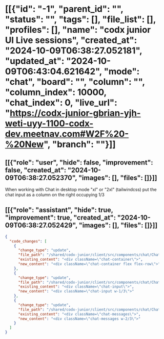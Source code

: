 # [[{"id": "-1", "parent_id": "", "status": "", "tags": [], "file_list": [], "profiles": [], "name": "codx junior UI Live sessions", "created_at": "2024-10-09T06:38:27.052181", "updated_at": "2024-10-09T06:43:04.621642", "mode": "chat", "board": "<none>", "column": "", "column_index": 10000, "chat_index": 0, "live_url": "https://codx-junior-gbrian-yjh-weti-uyy-1100-codx-dev.meetnav.com#W2F%20-%20New", "branch": ""}]]
## [[{"role": "user", "hide": false, "improvement": false, "created_at": "2024-10-09T06:38:27.052370", "images": [], "files": []}]]
When working with Chat in desktop mode "xl" or "2xl" (tailwindcss) put the chat input as a column on the right occupying 1/3
## [[{"role": "assistant", "hide": true, "improvement": true, "created_at": "2024-10-09T06:38:27.052429", "images": [], "files": []}]]
```json
{
  "code_changes": [
    {
      "change_type": "update",
      "file_path": "/shared/codx-junior/client/src/components/chat/ChatComponent.js",
      "existing_content": "<div className=\"chat-container\">",
      "new_content": "<div className=\"chat-container flex flex-row\">"
    },
    {
      "change_type": "update",
      "file_path": "/shared/codx-junior/client/src/components/chat/ChatComponent.js",
      "existing_content": "<div className=\"chat-input\">",
      "new_content": "<div className=\"chat-input w-1/3\">"
    },
    {
      "change_type": "update",
      "file_path": "/shared/codx-junior/client/src/components/chat/ChatComponent.js",
      "existing_content": "<div className=\"chat-messages\">",
      "new_content": "<div className=\"chat-messages w-2/3\">"
    }
  ]
}
```